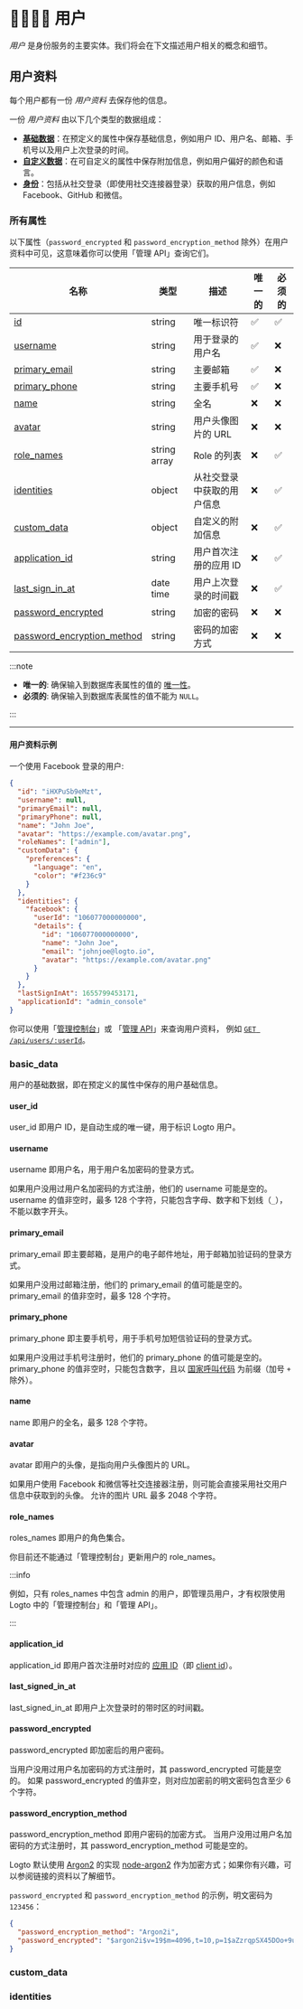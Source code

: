 # 👨‍👩‍👧‍👦 用户

_用户_ 是身份服务的主要实体。我们将会在下文描述用户相关的概念和细节。

## 用户资料

每个用户都有一份 _用户资料_ 去保存他的信息。

一份 _用户资料_ 由以下几个类型的数据组成：

- [**基础数据**](#basic_data)：在预定义的属性中保存基础信息，例如用户 ID、用户名、邮箱、手机号以及用户上次登录的时间。
- [**自定义数据**](#custom_data)：在可自定义的属性中保存附加信息，例如用户偏好的颜色和语言。
- [**身份**](#identities)：包括从社交登录（即使用社交连接器登录）获取的用户信息，例如 Facebook、GitHub 和微信。

### 所有属性

以下属性（`password_encrypted` 和 `password_encryption_method` 除外）在用户资料中可见，这意味着你可以使用「管理 API」查询它们。

| 名称                                                      | 类型         | 描述                       | 唯一的 | 必须的 |
| --------------------------------------------------------- | ------------ | -------------------------- | ------ | ------ |
| [id](#user_id)                                            | string       | 唯一标识符                 | ✅     | ✅     |
| [username](#username)                                     | string       | 用于登录的用户名           | ✅     | ❌     |
| [primary_email](#primary_email)                           | string       | 主要邮箱                   | ✅     | ❌     |
| [primary_phone](#primary_phone)                           | string       | 主要手机号                 | ✅     | ❌     |
| [name](#name)                                             | string       | 全名                       | ❌     | ❌     |
| [avatar](#avatar)                                         | string       | 用户头像图片的 URL         | ❌     | ❌     |
| [role_names](#role_names)                                 | string array | Role 的列表                | ❌     | ✅     |
| [identities](#identities)                                 | object       | 从社交登录中获取的用户信息 | ❌     | ✅     |
| [custom_data](#custom_data)                               | object       | 自定义的附加信息           | ❌     | ✅     |
| [application_id](#application_id)                         | string       | 用户首次注册的应用 ID      | ❌     | ✅     |
| [last_sign_in_at](#last_signed_in_at)                     | date time    | 用户上次登录的时间戳       | ❌     | ✅     |
| [password_encrypted](#password_encrypted)                 | string       | 加密的密码                 | ❌     | ❌     |
| [password_encryption_method](#password_encryption_method) | string       | 密码的加密方式             | ❌     | ❌     |

:::note

- **唯一的**: 确保输入到数据库表属性的值的 [唯一性](https://www.postgresql.org/docs/current/ddl-constraints.html#DDL-CONSTRAINTS-UNIQUE-CONSTRAINTS)。
- **必须的**: 确保输入到数据库表属性的值不能为 `NULL`。

:::

---

#### 用户资料示例

一个使用 Facebook 登录的用户:

```json
{
  "id": "iHXPuSb9eMzt",
  "username": null,
  "primaryEmail": null,
  "primaryPhone": null,
  "name": "John Joe",
  "avatar": "https://example.com/avatar.png",
  "roleNames": ["admin"],
  "customData": {
    "preferences": {
      "language": "en",
      "color": "#f236c9"
    }
  },
  "identities": {
    "facebook": {
      "userId": "106077000000000",
      "details": {
        "id": "106077000000000",
        "name": "John Joe",
        "email": "johnjoe@logto.io",
        "avatar": "https://example.com/avatar.png"
      }
    }
  },
  "lastSignInAt": 1655799453171,
  "applicationId": "admin_console"
}
```

你可以使用「[管理控制台](../../../docs/recipes/manage-users/using-admin-console#查看和更新用户资料)」或
「[管理 API](../../../docs/recipes/manage-users/using-management-api)」来查询用户资料，
例如 <a href="/api/#tag/Users/paths/~1api~1users~1:userId/get" target="_blank">`GET /api/users/:userId`</a>。

### basic_data

用户的基础数据，即在预定义的属性中保存的用户基础信息。

#### user_id

user_id 即用户 ID，是自动生成的唯一键，用于标识 Logto 用户。

#### username

username 即用户名，用于用户名加密码的登录方式。

如果用户没用过用户名加密码的方式注册，他们的 username 可能是空的。
username 的值非空时，最多 128 个字符，只能包含字母、数字和下划线（`_`），不能以数字开头。

#### primary_email

primary_email 即主要邮箱，是用户的电子邮件地址，用于邮箱加验证码的登录方式。

如果用户没用过邮箱注册，他们的 primary_email 的值可能是空的。
primary_email 的值非空时，最多 128 个字符。

#### primary_phone

primary_phone 即主要手机号，用于手机号加短信验证码的登录方式。

如果用户没用过手机号注册时，他们的 primary_phone 的值可能是空的。
primary_phone 的值非空时，只能包含数字，且以 [国家呼叫代码](https://en.wikipedia.org/wiki/List_of_country_calling_codes) 为前缀（加号 `+` 除外）。

#### name

name 即用户的全名，最多 128 个字符。

#### avatar

avatar 即用户的头像，是指向用户头像图片的 URL。

如果用户使用 Facebook 和微信等社交连接器注册，则可能会直接采用社交用户信息中获取到的头像。
允许的图片 URL 最多 2048 个字符。

#### role_names

roles_names 即用户的角色集合。

你目前还不能通过「管理控制台」更新用户的 role_names。

:::info

例如，只有 roles_names 中包含 admin 的用户，即管理员用户，才有权限使用 Logto 中的「管理控制台」和「管理 API」。

:::

#### application_id

application_id 即用户首次注册时对应的 [应用 ID](../applications/#应用-id)（即 [client id](https://www.oauth.com/oauth2-servers/client-registration/client-id-secret/)）。

#### last_signed_in_at

last_signed_in_at 即用户上次登录时的带时区的时间戳。

#### password_encrypted

password_encrypted 即加密后的用户密码。

当用户没用过用户名加密码的方式注册时，其 password_encrypted 可能是空的。
如果 password_encrypted 的值非空，则对应加密前的明文密码包含至少 6 个字符。

#### password_encryption_method

password_encryption_method 即用户密码的加密方式。
当用户没用过用户名加密码的方式注册时，其 password_encryption_method 可能是空的。

Logto 默认使用 [Argon2](https://en.wikipedia.org/wiki/Argon2) 的实现 [node-argon2](https://github.com/ranisalt/node-argon2) 作为加密方式；如果你有兴趣，可以参阅链接的资料以了解细节。

`password_encrypted` 和 `password_encryption_method` 的示例，明文密码为 `123456`：

```json
{
  "password_encryption_method": "Argon2i",
  "password_encrypted": "$argon2i$v=19$m=4096,t=10,p=1$aZzrqpSX45DOo+9uEW6XVw$O4MdirF0mtuWWWz68eyNAt2u1FzzV3m3g00oIxmEr0U"
}
```

### custom_data

### identities
